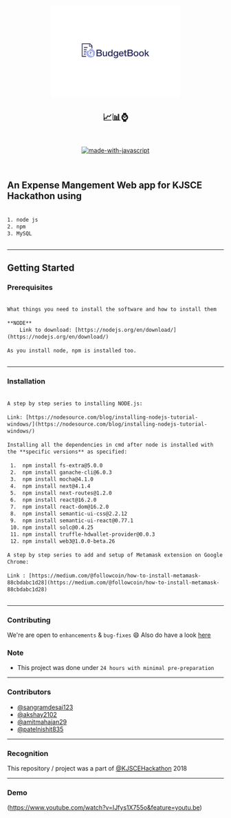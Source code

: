 <p align="center">
  <a href="" rel="noopener">
 <img width=300px src="https://github.com/akshay2102/Smart-Expense-Manager/blob/master/public/images/logo.png" alt="Fundchain-logo"></a>
</p>


<div align = "center">
<h2>📈📊⌚</h2>

</div>

<br/>
<div align="center">


  [![made-with-javascript](https://forthebadge.com/images/badges/made-with-javascript.svg)](https://www.javascript.org/)

 


  <br>



</div>



An Expense Mangement Web app for KJSCE Hackathon using
------------------------------------------

<pre><code>
1. node js
2. npm
3. MySQL
 </code></pre>
 
 ------------------------------------------
## Getting Started



### Prerequisites
<pre><code>
What things you need to install the software and how to install them

**NODE** 
    Link to download: [https://nodejs.org/en/download/](https://nodejs.org/en/download/)
 
As you install node, npm is installed too.
 </code></pre>
 
------------------------------------------
### Installation
 <pre><code>
A step by step series to installing NODE.js:
 
Link: [https://nodesource.com/blog/installing-nodejs-tutorial-windows/](https://nodesource.com/blog/installing-nodejs-tutorial-windows/)
 
Installing all the dependencies in cmd after node is installed with the **specific versions** as specified:
 
 1.  npm install fs-extra@5.0.0
 2.  npm install ganache-cli@6.0.3
 3.  npm install mocha@4.1.0
 4.  npm install next@4.1.4
 5.  npm install next-routes@1.2.0
 6.  npm install react@16.2.0
 7.  npm install react-dom@16.2.0
 8.  npm install semantic-ui-css@2.2.12
 9.  npm install semantic-ui-react@0.77.1
 10. npm install solc@0.4.25
 11. npm install truffle-hdwallet-provider@0.0.3
 12. npm install web3@1.0.0-beta.26

A step by step series to add and setup of Metamask extension on Google Chrome:

Link : [https://medium.com/@followcoin/how-to-install-metamask-88cbdabc1d28](https://medium.com/@followcoin/how-to-install-metamask-88cbdabc1d28)
 </code></pre>


------------------------------------------
### Contributing

 We're are open to `enhancements` & `bug-fixes` :smile: Also do have a look [here](./CONTRIBUTING.md)
 

### Note

- This project was done under `24 hours with minimal pre-preparation`

------------------------------------------
### Contributors

- [@sangramdesai123](https://github.com/sangramdesai123)
- [@akshay2102](https://github.com/akshay2102)
- [@amitmahajan29](https://github.com/amitmahajan29)
- [@patelnishit835](https://github.com/patelnishit835)

------------------------------------------
### Recognition

This repository / project was a part of [@KJSCEHackathon](https://github.com/XinFinOrg/Open-Hackathon/issues/68) 2018

------------------------------------------

### Demo
(https://www.youtube.com/watch?v=IJfys1X755o&feature=youtu.be)

